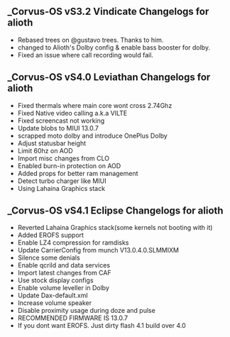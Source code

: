 ## _Corvus-OS vS3.2 Vindicate Changelogs for alioth

- Rebased trees on @gustavo trees. Thanks to him. 
- changed to Alioth's Dolby config & enable bass booster for dolby. 
- Fixed an issue where call recording would fail.

## _Corvus-OS vS4.0 Leviathan Changelogs for alioth
- Fixed thermals where main core wont cross 2.74Ghz
- Fixed Native video calling a.k.a VILTE
- Fixed screencast not working
- Update blobs to MIUI 13.0.7
- scrapped moto dolby and introduce OnePlus Dolby
- Adjust statusbar height
- Limit 60hz on AOD
- Import misc changes from CLO
- Enabled burn-in protection on AOD
- Added props for better ram management
- Detect turbo charger like MIUI
- Using Lahaina Graphics stack

## _Corvus-OS vS4.1 Eclipse Changelogs for alioth
- Reverted Lahaina Graphics stack(some kernels not booting with it)
- Added EROFS support
- Enable LZ4 compression for ramdisks 
- Update CarrierConfig from munch V13.0.4.0.SLMMIXM
- Silence some denials
- Enable qcrild and data services 
- Import latest changes from CAF
- Use stock display configs
- Enable volume leveller in Dolby
- Update Dax-default.xml
- Increase volume speaker
- Disable proximity usage during doze and pulse
- RECOMMENDED FIRMWARE IS 13.0.7
- If you dont want EROFS. Just dirty flash 4.1 build over 4.0
